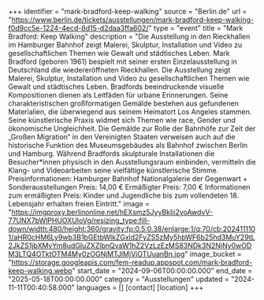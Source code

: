 +++
identifier = "mark-bradford-keep-walking"
source = "Berlin.de"
url = "https://www.berlin.de/tickets/ausstellungen/mark-bradford-keep-walking-f0d9cc5e-1224-4ecd-8d15-d2daa3ffa602/"
type = "event"
title = "Mark Bradford: Keep Walking"
description = "Die Ausstellung in den Rieckhallen im Hamburger Bahnhof zeigt Malerei, Skulptur, Installation und Video zu gesellschaftlichen Themen wie Gewalt und städtisches Leben.
Mark Bradford (geboren 1961) bespielt mit seiner ersten Einzelausstellung in Deutschland die wiedereröffneten Rieckhallen. Die Ausstellung zeigt Malerei, Skulptur, Installation und Video zu gesellschaftlichen Themen wie Gewalt und städtisches Leben.
Bradfords beeindruckende visuelle Kompositionen dienen als Leitfäden für urbane Erinnerungen. Seine charakteristischen großformatigen Gemälde bestehen aus gefundenen Materialien, die überwiegend aus seinem Heimatort Los Angeles stammen. Seine künstlerische Praxis widmet sich Themen wie race, Gender und ökonomische Ungleichheit. Die Gemälde zur Rolle der Bahnhöfe zur Zeit der „Großen Migration“ in den Vereinigten Staaten verweisen auch auf die historische Funktion des Museumsgebäudes als Bahnhof zwischen Berlin und Hamburg. Während Bradfords skulpturale Installationen die Besucher*innen physisch in den Ausstellungsraum einbinden, vermitteln die Klang- und Videoarbeiten seine vielfältige künstlerische Stimme.
Preisinformationen: Hamburger Bahnhof Nationalgalerie der Gegenwart + Sonderausstellungen
Preis: 14,00 €
Ermäßigter Preis: 7,00 €
Informationen zum ermäßigten Preis: Kinder und Jugendliche bis zum vollendeten 18. Lebensjahr erhalten freien Eintritt."
image = "https://imgproxy.berlinonline.net/hEXsmz5JyyBkIii2yoAwdvV-77UNX7bWlPHUOXUIoVg/resizing_type:fill-down/width:480/height:360/gravity:fp:0.5:0.38/enlarge:1/q:70/cb:2024111101/aHR0cHM6Ly9wb3B1bGEtbWlkZGxld2FyZS5zMy5hbWF6b25hd3MuY29tL2JkZS1jbXMvYm8udGIuZXZlbnQvaW1hZ2VzLzEzMS83NDk3N2NjNy0wODM3LTQ4OTktOTM4My0zOGNjMTJlMjViOTUuanBn.jpg"
image_bucket = "https://storage.googleapis.com/fem-readup.appspot.com/mark-bradford-keep-walking.webp"
start_date = "2024-09-06T00:00:00.000"
end_date = "2025-05-18T00:00:00.000"
category = "Ausstellungen"
updated = "2024-11-11T00:40:58.000"
languages = []
[contact]
[location]
+++